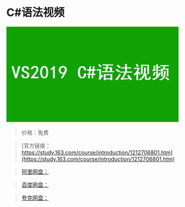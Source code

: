 # C#语法视频

![img](../../../assets/study163/free/f81379a896c54f8d8abe7e009c93e37f.jpg)

> 价格：免费

> [官方链接：https://study.163.com/course/introduction/1212706801.htm](https://study.163.com/course/introduction/1212706801.htm)

> [阿里网盘：]()

> [百度网盘：]()

> [夸克网盘：]()
